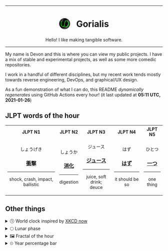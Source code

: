***

<h1 align="center">
<sub>
    <img src="readme/resources/avatar.png" height="36">
</sub>
&nbsp;
Gorialis
</h1>
<p align="center">
Hello! I like making tangible software.
</p>

***

My name is Devon and this is where you can view my public projects. I have a mix of stable and experimental projects, as well as some more comedic repositories.

I work in a handful of different disciplines, but my recent work tends mostly towards reverse engineering, DevOps, and graphical/UX design.

As a fun demonstration of what I can do, this README *dynamically regenerates* using GitHub Actions every hour! (it last updated at **05:11 UTC, 2021-01-26**)

<h2>JLPT words of the hour</h2>
<table>
    <tr>
        <th>JLPT N1</th>
        <th>JLPT N2</th>
        <th>JLPT N3</th>
        <th>JLPT N4</th>
        <th>JLPT N5</th>
    </tr>
    <tr>
        <td>
            <p align="center">しょうげき</p>
            <h3 align="center"><b><a href="https://jisho.org/search/%E8%A1%9D%E6%92%83">衝撃</a></b></h3>
            <hr>
            <p align="center">shock,<wbr> crash,<wbr> impact,<wbr> ballistic</p>
        </td>
        <td>
            <p align="center">しょうか</p>
            <h3 align="center"><b><a href="https://jisho.org/search/%E6%B6%88%E5%8C%96">消化</a></b></h3>
            <hr>
            <p align="center">digestion</p>
        </td>
        <td>
            <p align="center">ジュース</p>
            <h3 align="center"><b><a href="https://jisho.org/search/%E3%82%B8%E3%83%A5%E3%83%BC%E3%82%B9">ジュース</a></b></h3>
            <hr>
            <p align="center">juice,<wbr> soft drink;<br> deuce</p>
        </td>
        <td>
            <p align="center">はず</p>
            <h3 align="center"><b><a href="https://jisho.org/search/%E3%81%AF%E3%81%9A">はず</a></b></h3>
            <hr>
            <p align="center">it should be so</p>
        </td>
        <td>
            <p align="center">ひとつ</p>
            <h3 align="center"><b><a href="https://jisho.org/search/%E4%B8%80%E3%81%A4">一つ</a></b></h3>
            <hr>
            <p align="center">one thing</p>
        </td>
    </tr>
</table>

<h2>Other things</h2>
<details>
<summary>🕔  World clock inspired by <a href="https://xkcd.com/now">XKCD now</a></summary>

> <img src="generated/now.png" width="512">

</details>
<details>
<summary>🌕 Lunar phase</summary>

The moon is approximately 46.09% through its phase (Full Moon).

</details>
<details>
<summary>&#x1f5bc; Fractal of the hour</summary>

> <img src="generated/fractal.png" width="512">

</details>
<details>
<summary>&#x23f2; Year percentage bar</summary>
<pre><code>2021 [█▁▁▁▁▁▁▁▁▁▁▁▁▁▁▁▁▁▁▁] 6.91%</code></pre>
</details>
